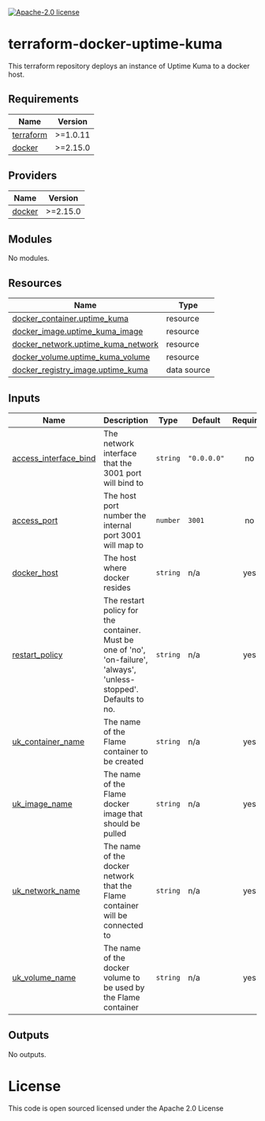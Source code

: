 [![Apache-2.0 license](http://img.shields.io/badge/license-Apache-brightgreen.svg)](http://www.apache.org/licenses/LICENSE-2.0.html)

terraform-docker-uptime-kuma
==================

This terraform repository deploys an instance of Uptime Kuma to a docker host.

<!-- BEGINNING OF PRE-COMMIT-TERRAFORM DOCS HOOK -->
## Requirements

| Name | Version |
|------|---------|
| <a name="requirement_terraform"></a> [terraform](#requirement\_terraform) | >=1.0.11 |
| <a name="requirement_docker"></a> [docker](#requirement\_docker) | >=2.15.0 |

## Providers

| Name | Version |
|------|---------|
| <a name="provider_docker"></a> [docker](#provider\_docker) | >=2.15.0 |

## Modules

No modules.

## Resources

| Name | Type |
|------|------|
| [docker_container.uptime_kuma](https://registry.terraform.io/providers/kreuzwerker/docker/latest/docs/resources/container) | resource |
| [docker_image.uptime_kuma_image](https://registry.terraform.io/providers/kreuzwerker/docker/latest/docs/resources/image) | resource |
| [docker_network.uptime_kuma_network](https://registry.terraform.io/providers/kreuzwerker/docker/latest/docs/resources/network) | resource |
| [docker_volume.uptime_kuma_volume](https://registry.terraform.io/providers/kreuzwerker/docker/latest/docs/resources/volume) | resource |
| [docker_registry_image.uptime_kuma](https://registry.terraform.io/providers/kreuzwerker/docker/latest/docs/data-sources/registry_image) | data source |

## Inputs

| Name | Description | Type | Default | Required |
|------|-------------|------|---------|:--------:|
| <a name="input_access_interface_bind"></a> [access\_interface\_bind](#input\_access\_interface\_bind) | The network interface that the 3001 port will bind to | `string` | `"0.0.0.0"` | no |
| <a name="input_access_port"></a> [access\_port](#input\_access\_port) | The host port number the internal port 3001 will map to | `number` | `3001` | no |
| <a name="input_docker_host"></a> [docker\_host](#input\_docker\_host) | The host where docker resides | `string` | n/a | yes |
| <a name="input_restart_policy"></a> [restart\_policy](#input\_restart\_policy) | The restart policy for the container. Must be one of 'no', 'on-failure', 'always', 'unless-stopped'. Defaults to no. | `string` | n/a | yes |
| <a name="input_uk_container_name"></a> [uk\_container\_name](#input\_uk\_container\_name) | The name of the Flame container to be created | `string` | n/a | yes |
| <a name="input_uk_image_name"></a> [uk\_image\_name](#input\_uk\_image\_name) | The name of the Flame docker image that should be pulled | `string` | n/a | yes |
| <a name="input_uk_network_name"></a> [uk\_network\_name](#input\_uk\_network\_name) | The name of the docker network that the Flame container will be connected to | `string` | n/a | yes |
| <a name="input_uk_volume_name"></a> [uk\_volume\_name](#input\_uk\_volume\_name) | The name of the docker volume to be used by the Flame container | `string` | n/a | yes |

## Outputs

No outputs.
<!-- END OF PRE-COMMIT-TERRAFORM DOCS HOOK -->

License
=======
This code is open sourced licensed under the Apache 2.0 License
